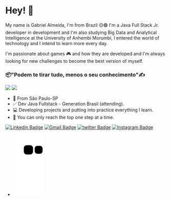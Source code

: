 # Hey! 👋

My name is Gabriel Almeida, I'm from Brazil 🟡🟢 I'm a Java Full Stack Jr. developer in development and I'm also studying Big Data and Analytical Intelligence at the University of Anhembi Morumbi, I entered the world of technology and I intend to learn more every day.

I'm passionate about games 🎮 and how they are developed and I'm always looking for new challenges to become the best version of myself.

###  📦"Podem te tirar tudo, menos o seu conhecimento"✍

<div>
<img height="165em" src="https://github-readme-stats.vercel.app/api?username=bielalmd&show_icons=true&theme=yeblu"/> 
<img height="165em" src="https://github-readme-stats.vercel.app/api/top-langs/?username=bielalmd&layout=compact&theme=yeblu">
</div> 


- 📍   From São Paulo-SP
- ✅  Dev Java Fullstack - Generation Brasil (attending).
- 💻  Developing projects and putting into practice everything I learn.
- 🎯  You can only reach the top one step at a time.



[![Linkedin Badge](https://img.shields.io/badge/-LinkedIn-blue?style=flat-square&logo=Linkedin&logoColor=white&link=https://www.linkedin.com/in/gabriel-almeida-2b60b11b1)](https://www.linkedin.com/in/gabriel-almeida-2b60b11b1/)
[![Gmail Badge](https://img.shields.io/badge/-Gmail-c14438?style=flat-square&logo=Gmail&logoColor=white&link=mailto:austbiel@gmail.com)](mailto:austbiel@gmail.com)
[![twitter Badge](https://img.shields.io/badge/-Twitter-black?style=flat-square&logo=Twitter&logoColor=white&link=twitter.com/bielalmd)](https://twitter.com/bielalmd/)
[![Instagram Badge](https://img.shields.io/badge/-Instagram-3f729b?style=flat-square&logo=Instagram&logoColor=white&link=instagram.com/bielalmd/)](https://www.instagram.com/bielalmd/)

- ![Snake animation](https://github.com/rafaballerini/rafaballerini/blob/output/github-contribution-grid-snake.svg)
 
</div>
